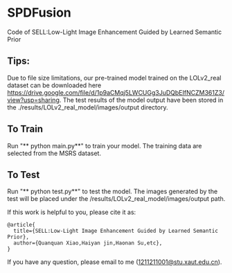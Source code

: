 # SPDFusion
Code of  SELL:Low-Light Image Enhancement Guided by Learned Semantic Prior

## Tips:<br>
Due to file size limitations, our pre-trained model trained on the LOLv2_real dataset can be downloaded here https://drive.google.com/file/d/1p9aCMqj5LWCUGg3JuDQbEIfNCZM361Z3/view?usp=sharing. The test results of the model output have been stored in the ./results/LOLv2_real_model/images/output directory.

## To Train
Run "** python main.py**" to train your model.
The training data are selected from the MSRS dataset. 

## To Test
Run "** python test.py**" to test the model.
The images generated by the test will be placed under the /results/LOLv2_real_model/images/output path.

If this work is helpful to you, please cite it as:
```
@article{
  title={SELL:Low-Light Image Enhancement Guided by Learned Semantic Prior},
  author={Quanquan Xiao,Haiyan jin,Haonan Su,etc},
}
```
If you have any question, please email to me (1211211001@stu.xaut.edu.cn).
